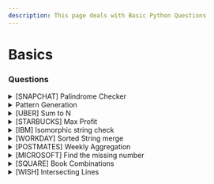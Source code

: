 ```yaml
---
description: This page deals with Basic Python Questions
---
```


# Basics

### Questions

<details>

<summary>[SNAPCHAT] Palindrome Checker</summary>

Given a string, determine whether any permutation of it is a palindrome.

For example, _carerac_ should return _true_, since it can be rearranged to form _racecar_, which is a palindrome. _sunset_ should return _false_, since there’s no rearrangement that can form a palindrome.

**Answer**

```python
# A string can be a palindrome only if it has even pair of characters and at max 1 odd character
def palindrome_checker(txt):
        temp = {}
        odd_count = 0
        even_count = 0
        for i in (txt): # Storing characters and their count
            if i in temp.keys():
                temp[i] = temp[i] + 1
            else:
                temp[i] = 1
        for i in temp: # Check count of characters
            if temp[i]%2==0:
                even_count = even_count + 1
            else:
                odd_count = odd_count + 1
        if((odd_count>1)or(even_count==0)):
            return False
        else:
            return True    

print(palindrome_checker("carerac"))
print(palindrome_checker("sunset"))
```

</details>

<details>

<summary>Pattern Generation</summary>

Write a function to generate this pattern:\
1\
2 3\
4 5 6

Now change the code to output\
1\
1 2\
1 2 3

**Answer**

<pre class="language-python"><code class="lang-python"><strong>def pyramid(n):
</strong>    i = 1
    j = 1
    while i &#x3C; n:
        for k in range(1,j):
            print(i, end=' ') # For the second pattern change i to k
            i += 1
        print(" ") 
        j +=1

pyramid(6)</code></pre>

</details>

<details>

<summary>[UBER] Sum to N</summary>

Given a list of integers, find all combinations that equal the value N.

Example:

_integers = \[2,3,5], target = 8,_

_output = \[\[2,2,2,2],\[2,3,3],\[3,5]]_

**Answer**

{% code overflow="wrap" %}
```python
# Ref: https://stackoverflow.com/questions/58415182/function-that-find-combination-of-values-that-sums-to-a-given-number

def a(lst, target):
    final_list = [] # list to store all the valid results
    
    def _a(idx, li):
        if target == sum(li): final_list.append(li)
        elif target < sum(li): return
        
        for u in range(idx, len(lst)):
            _a(u , li + [lst[u]]) # recursive call
        return final_list
    
    return _a(0, []) # initial call

a([2,3,5],8)ython
```
{% endcode %}

</details>

<details>

<summary>[STARBUCKS] Max Profit</summary>

Given a list of stock prices in ascending order by datetime, write a function that outputs the max profit by buying and selling at a specific interval.

_Example:_

_stock\_prices = \[10,5,20,32,25,12]_

_buy –> 5 sell –> 32_

**Answer**

```python
stock_prices = [10,5,20,32,25,12]

diff = []
for i,j in enumerate(stock_prices):
    for k in range(i+1,len(stock_prices)):
        diff.append(stock_prices[k]-j)
        if(len(diff)>2 and (diff[-1]> max(diff[:-1]))):
            buy = j
            sell = stock_prices[k]

print(buy,sell)
```

</details>

<details>

<summary>[IBM] Isomorphic string check</summary>

Write a function which will check if each character of string1 can be mapped to a unique character of string2.

_Example: string1 = ‘donut’ string2 = ‘fatty’_

_string\_map(string1, string2) == False # as n and u both get mapped to t_

_string1 = ‘enemy’ string2 = ‘enemy’_

_string\_map(string1, string2) == True # as e’s get mapped to e even though there is two e_

_string1 = ‘enemy’ string2 = ‘yneme’_

_string\_map(string1, string2) == False # as e’s dont get mapped uniquely_

**Answer**

```python
def string_map(string1, string2):    
    if(string1==string2):
        status = True
    elif(len(string1)!=len(string2)):
        status = False
    else:
        tempstore = {}
        for i,j in enumerate(string1):
            if(j in tempstore):               
                if(tempstore[j] != string2[i]):
                    status = False
                    break
            elif(string2[i] in tempstore.values()):
                    status = False
                    break
            else:
                tempstore[j] = string2[i]
                status = True
    return status

print(string_map('enemy', 'enemy'))
print(string_map('enemy', 'yneme'))
print(string_map('cat', 'ftt'))
print(string_map('ctt', 'fat'))
print(string_map('cat', 'fat'))
```

</details>

<details>

<summary>[WORKDAY] Sorted String merge</summary>

Given two sorted lists, write a function to merge them into one sorted list.

What’s the time complexity?

**Answer**

{% code overflow="wrap" %}
```python
def mergeArrays(arr1, arr2):
    
    n1 = len(arr1)
    n2 = len(arr2)
    arr3 = [None] * (n1 + n2)
    i = 0
    j = 0
    k = 0
    # Traverse both array
    while i < n1 and j < n2:     
        # Check if current element of first array is smaller than current element of second array. 
        # If yes, store first array element and increment first array index. Otherwise do same with second array
        
        if arr1[i] < arr2[j]:
            arr3[k] = arr1[i]
            k = k + 1
            i = i + 1
        else:
            arr3[k] = arr2[j]
            k = k + 1
            j = j + 1
     
    # Store remaining elements
    # of first array
    while i < n1:
        arr3[k] = arr1[i];
        k = k + 1
        i = i + 1
 
    # Store remaining elements
    # of second array
    while j < n2:
        arr3[k] = arr2[j];
        k = k + 1
        j = j + 1
    print("Array after merging")
    for i in range(n1 + n2):
        print(str(arr3[i]), end = " ")
 

arr1 = [1, 3, 5, 7]
arr2 = [2, 4, 6, 8]
mergeArrays(arr1, arr2)

# Next coming to the time complexity it is linear as the execution time of the algorithm grows in direct proportion to the size of the data set it is processing.
# For merging two arrays, we are always going to iterate through both of them no matter what, 
# so the number of iterations will always be m+n and the time complexity being O(m+n) where m = len(arr1) and n = len(arr2)
```
{% endcode %}

</details>

<details>

<summary>[POSTMATES] Weekly Aggregation</summary>

Given a list of timestamps in sequential order, return a list of lists grouped by week (7 days) using the first timestamp as the starting point.

_Example:_

_ts = \[ ‘2019-01-01’, ‘2019-01-02’, ‘2019-01-08’, ‘2019-02-01’, ‘2019-02-02’, ‘2019-02-05’, ]_

_output = \[ \[‘2019-01-01’, ‘2019-01-02’], \[‘2019-01-08’], \[‘2019-02-01’, ‘2019-02-02’], \[‘2019-02-05’] ]_

**Answer**

{% code overflow="wrap" %}
```python
ts = [
    '2019-01-01', 
    '2019-01-02',
    '2019-01-08', 
    '2019-02-01', 
    '2019-02-02',
    '2019-02-05',
]

from datetime import datetime as dt
from itertools import groupby

first = dt.strptime(inp[0], "%Y-%m-%d")
out = []

for k, g in groupby(ts, key=lambda d: (dt.strptime(d, "%Y-%m-%d") - first).days // 7 ):
    out.append(list(g))

print(out)
```
{% endcode %}

</details>

<details>

<summary>[MICROSOFT] Find the missing number</summary>

You have an array of integers of length n spanning 0 to n with one missing. Write a function that returns the missing number in the array

_Example:_

_nums = \[0,1,2,4,5] missingNumber(nums) -> 3_&#x20;

Complexity of O(N) required.

**Answer**

```python
nums = [0,1,2,4,5]

for i in range(0,len(nums)-1):
    if(nums[i+1]-nums[i]>1):
        print(nums[i]+1)
```

</details>

<details>

<summary>[SQUARE] Book Combinations</summary>

You have store credit of N dollars. However, you don’t want to walk a long distance with heavy books, but you want to spend all of your store credit.

Let’s say we have a list of books in the format of tuples where the first value is the price and the second value is the weight of the book -> (price,weight).

Write a function _optimal\_books_ to retrieve the combination allows you to spend all of your store credit while getting at least two books at the lowest weight.

_Note: you should spend all your credit and getting at least 2 books, If no such condition satisfied just return empty list._

_Example:_

```
N = 18
books = [(17,8), (9,4), (18,5), (11,9), (1,2), (13,7), (7,5), (3,6), (10,8)]

def optimal_books(N, books) -> [(17,8),(1,2)]
```

**Answer**

{% code overflow="wrap" %}
```python
# Let's take this step by step
import itertools

def optimal_books(N, books):
    print("(Price,Weight) details of books: ",books)
    print("Store Credit: ",N)
    final_books = [] # empty list to store the final books
    # sorting the books by weight as we need the lightest books
    sorted_books = sorted(books, key = lambda x:x[1]) 
    price = [i[0] for i in sorted_books] #list of prices sorted by weight
    
    for i in range(2,len(price)+1):
        templist = (list(itertools.combinations(price,i))) # generating all combinations of price
        res = [sum(j) for j in templist] # summing individual combination to get total price of each combination
        if N in res: # if the result matches traceback traceback and append the combination         
            tempbooks = (templist[res.index(N)])            
            for k in tempbooks:
                final_books.append(sorted_books[price.index(k)])            
            break
            
    return final_books
        
N = 18
books = [(17,8), (9,4), (18,5), (11,9), (1,2), (13,7), (7,5), (3,6), (10,8)]
print("Best Combination: ",optimal_books(N,books))
```
{% endcode %}

</details>

<details>

<summary>[WISH] Intersecting Lines</summary>

Say you are given a list of tuples where the first element is the slope of a line and the second element is the y-intercept of a line.

Write a function find\_intersecting to find which lines, if any, intersect with any of the others in the given x\_range.

_Example_

`tuple_list = [(2, 3), (-3, 5), (4, 6), (5, 7)] x_range = (0, 1)`&#x20;

_Output_

`def find_intersecting(tuple_list, x_range) -> [(2,3), (-3,5)]`

**Answer**

```python
# for 2 lines to intersect the formulas used here are:
# y = mx + c
# x = (c2-c1)/(m1-m2)
# https://www.cuemath.com/geometry/intersection-of-two-lines/ Check this link for details of the formula

def intersectinglines(tuple_list,x_range):
    output=[]
    for i in range(len(tuple_list)):
        for j in range(i+1,len(tuple_list)):

            x = (tuple_list[j][1]-tuple_list[i][1])/(tuple_list[i][0]-tuple_list[j][0])
            y = tuple_list[j][1]*x+tuple_list[j][0]

            if x>=x_range[0] and x<=x_range[1]:
                output.extend([tuple_list[i],tuple_list[j]])
    return output

tuple_list = [(2, 3), (-3, 5), (4, 6), (5, 7)]
x_range = (0, 1)

intersectinglines(tuple_list, x_range)
```

</details>
